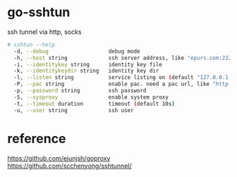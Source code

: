 # go-sshtun
ssh tunnel via http, socks

```bash
# sshtun --help
  -d, --debug                   debug mode
  -h, --host string             ssh server address, like "epurs.com:2222"
  -i, --identitykey string      identity key file
  -k, --identitykeydir string   identity key dir
  -l, --listen string           service listing on (default "127.0.0.1:1080")
  -P, --pac string              enable pac. need a pac url, like "http://www.example.com/my.pac", or use embedded rules(gfw, tiny)
  -p, --password string         ssh password
  -S, --sysproxy                enable system proxy
  -t, --timeout duration        timeout (default 10s)
  -u, --user string             ssh user
```

# reference

https://github.com/ejunjsh/goproxy
https://github.com/scchenyong/sshtunnel/